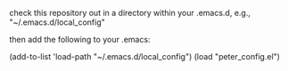 check this repository out in a directory within your .emacs.d, e.g., "~/.emacs.d/local_config"

then add the following to your .emacs:

(add-to-list 'load-path "~/.emacs.d/local_config")
(load "peter_config.el")
